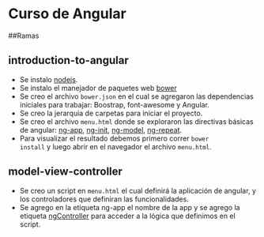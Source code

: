# Curso de Angular

##Ramas

introduction-to-angular
-----------------------

- Se instalo  <a href="https://nodejs.org/en/" target="_blank">nodejs</a>.
- Se instalo el manejador de paquetes web <a href="https://bower.io/" target="_blank">bower</a>
- Se creo el archivo <code>bower.json</code> en el cual se agregaron
  las dependencias iniciales para trabajar: Boostrap, font-awesome y
  Angular.
- Se creo la jerarquia de carpetas para iniciar el proyecto.
- Se creo el archivo <code>menu.html</code> donde se exploraron
  las directivas básicas de angular: <a href="https://docs.angularjs.org/api/ng/directive/ngApp" target="_blank">ng-app</a>, <a href="https://docs.angularjs.org/api/ng/directive/ngInit" target="_blank">ng-init</a>, <a href="https://docs.angularjs.org/api/ng/directive/ngModel" target="_blank">ng-model</a>, <a href="https://docs.angularjs.org/api/ng/directive/ngRepeat" target="_blank">ng-repeat</a>.
- Para visualizar el resultado debemos primero correr <code>bower install</code>
  y luego abrir en el navegador el archivo <code>menu.html</code>.


model-view-controller
---------------------

- Se creo un script en <code>menu.html</code> el cual definirá la aplicación
  de angular, y los controladores que definiran las funcionalidades.
- Se agrego en la etiqueta ng-app el nombre de la app y se agrego la etiqueta
  <a href="https://docs.angularjs.org/api/ng/directive/ngController" target="_blank">ngController</a> para acceder a la lógica que definimos en el script.
